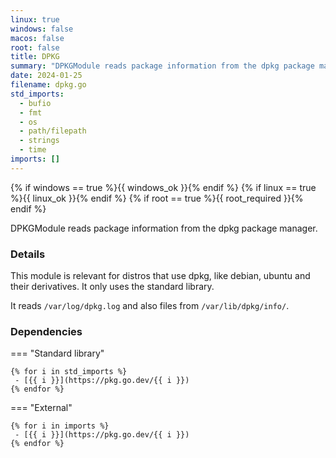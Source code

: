 ```yaml
---
linux: true
windows: false
macos: false
root: false
title: DPKG
summary: "DPKGModule reads package information from the dpkg package manager."
date: 2024-01-25
filename: dpkg.go
std_imports:
  - bufio
  - fmt
  - os
  - path/filepath
  - strings
  - time
imports: []
---
```


{% if windows == true %}{{ windows_ok }}{% endif %}
{% if linux == true %}{{ linux_ok }}{% endif %}
{% if root == true %}{{ root_required }}{% endif %}

DPKGModule reads package information from the dpkg package manager.

### Details


This module is relevant for distros that use dpkg, like debian, ubuntu and their derivatives. It only uses the standard library.

It reads `/var/log/dpkg.log` and also files from `/var/lib/dpkg/info/`.

### Dependencies

=== "Standard library"

	{% for i in std_imports %}
	 - [{{ i }}](https://pkg.go.dev/{{ i }})
	{% endfor %}

=== "External"

	{% for i in imports %}
	 - [{{ i }}](https://pkg.go.dev/{{ i }})
	{% endfor %}
